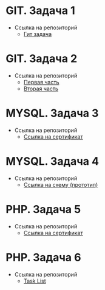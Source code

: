 # GIT. Задача 1
* Ссылка на репозиторий
	* [Гит задача](https://github.com/Amor30/git._task_1)
# GIT. Задача 2
* Ссылка на репозиторий
	* [Первая часть](https://github.com/Amor30/practice/blob/main/git%20task%202/first_part.jpg)
	* [Вторая часть](https://github.com/Amor30/practice/blob/main/git%20task%202/second_part.jpg)
# MYSQL. Задача 3
* Ссылка на репозиторий
	* [Ссылка на сертификат](https://www.sololearn.com/certificates/CC-EVWK28LQ)
# MYSQL. Задача 4
* Ссылка на репозиторий
	* [Ссылка на схему (прототип)](https://github.com/Amor30/practice/blob/main/mysql%20task%204/screen_db.jpg)
# PHP. Задача 5
* Ссылка на репозиторий
	* [Ссылка на сертификат](https://www.sololearn.com/certificates/CT-YXOXVFNJ)
# PHP. Задача 6
* Ссылка на репозиторий
	* [Task List](https://github.com/Amor30/taskList)
	